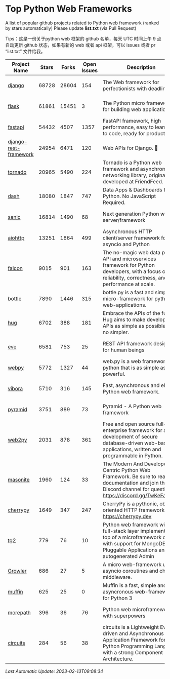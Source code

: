 # Top Python Web Frameworks
A list of popular github projects related to Python web framework (ranked by stars automatically)
Please update **list.txt** (via Pull Request)

Tips：这是一份关于python web 框架的 github 名单，每天 UTC 时间上午 9 点自动更新 github 状态，如果有新的 web 或者 api 框架，可以 issues 或者 pr “list.txt” 文件给我。

| Project Name | Stars | Forks | Open Issues | Description | Last Commit |
| ------------ | ----- | ----- | ----------- | ----------- | ----------- |
| [django](https://github.com/django/django) | 68728 | 28604 | 154 | The Web framework for perfectionists with deadlines. | 2023-02-11 08:43:26 |
| [flask](https://github.com/pallets/flask) | 61861 | 15451 | 3 | The Python micro framework for building web applications. | 2023-02-10 23:07:24 |
| [fastapi](https://github.com/tiangolo/fastapi) | 54432 | 4507 | 1357 | FastAPI framework, high performance, easy to learn, fast to code, ready for production | 2023-02-10 14:33:25 |
| [django-rest-framework](https://github.com/encode/django-rest-framework) | 24954 | 6471 | 120 | Web APIs for Django. 🎸 | 2023-02-06 11:30:48 |
| [tornado](https://github.com/tornadoweb/tornado) | 20965 | 5490 | 224 | Tornado is a Python web framework and asynchronous networking library, originally developed at FriendFeed. | 2023-02-08 21:42:11 |
| [dash](https://github.com/plotly/dash) | 18080 | 1847 | 747 | Data Apps & Dashboards for Python. No JavaScript Required. | 2023-01-30 16:21:52 |
| [sanic](https://github.com/sanic-org/sanic) | 16814 | 1490 | 68 | Next generation Python web server/framework | Build fast. Run fast. | 2023-02-05 14:41:54 |
| [aiohttp](https://github.com/aio-libs/aiohttp) | 13251 | 1864 | 499 | Asynchronous HTTP client/server framework for asyncio and Python | 2023-02-12 20:26:31 |
| [falcon](https://github.com/falconry/falcon) | 9015 | 901 | 163 | The no-magic web data plane API and microservices framework for Python developers, with a focus on reliability, correctness, and performance at scale. | 2023-01-18 20:42:26 |
| [bottle](https://github.com/bottlepy/bottle) | 7890 | 1446 | 315 | bottle.py is a fast and simple micro-framework for python web-applications. | 2022-09-05 15:24:52 |
| [hug](https://github.com/hugapi/hug) | 6702 | 388 | 181 | Embrace the APIs of the future. Hug aims to make developing APIs as simple as possible, but no simpler. | 2020-08-10 05:07:26 |
| [eve](https://github.com/pyeve/eve) | 6581 | 753 | 25 | REST API framework designed for human beings | 2022-11-10 09:54:26 |
| [webpy](https://github.com/webpy/webpy) | 5772 | 1327 | 44 | web.py is a web framework for python that is as simple as it is powerful.  | 2023-01-12 10:40:14 |
| [vibora](https://github.com/vibora-io/vibora) | 5710 | 316 | 145 | Fast, asynchronous and elegant Python web framework. | 2019-02-11 10:54:12 |
| [pyramid](https://github.com/Pylons/pyramid) | 3751 | 889 | 73 | Pyramid - A Python web framework | 2023-01-30 04:56:42 |
| [web2py](https://github.com/web2py/web2py) | 2031 | 878 | 361 | Free and open source full-stack enterprise framework for agile development of secure database-driven web-based applications, written and programmable in Python. | 2023-01-31 07:08:59 |
| [masonite](https://github.com/MasoniteFramework/masonite) | 1960 | 124 | 33 | The Modern And Developer Centric Python Web Framework. Be sure to read the documentation and join the Discord channel for questions: https://discord.gg/TwKeFahmPZ | 2022-11-05 01:29:29 |
| [cherrypy](https://github.com/cherrypy/cherrypy) | 1649 | 347 | 247 | CherryPy is a pythonic, object-oriented HTTP framework.      https://cherrypy.dev | 2023-01-09 16:26:47 |
| [tg2](https://github.com/TurboGears/tg2) | 779 | 76 | 10 | Python web framework with full-stack layer implemented on top of a microframework core with support for MongoDB, Pluggable Applications and autogenerated Admin | 2023-01-29 16:29:38 |
| [Growler](https://github.com/pyGrowler/Growler) | 686 | 27 | 5 | A micro web-framework using asyncio coroutines and chained middleware. | 2020-03-08 07:51:41 |
| [muffin](https://github.com/klen/muffin) | 625 | 25 | 0 | Muffin is a fast, simple and asyncronous web-framework for Python 3 | 2023-01-17 06:20:06 |
| [morepath](https://github.com/morepath/morepath) | 396 | 36 | 76 | Python web microframework with superpowers | 2022-05-29 18:09:39 |
| [circuits](https://github.com/circuits/circuits) | 284 | 56 | 38 | circuits is a Lightweight Event driven and Asynchronous Application Framework for the Python Programming Language with a strong Component Architecture. | 2023-02-07 19:39:20 |

*Last Automatic Update: 2023-02-13T09:08:34*